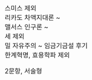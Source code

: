 <div style="font-size: 1.3rem">
스미스 제외<br>
리카도 차액지대론 ~<br>
맬서스 인구론 ~<br>
세 제외<br>
밀 자유주의 ~ 임금기금설 후기<br>
한계혁명, 효용학파 제외<br>

2문항, 서술형<br>
</div>
